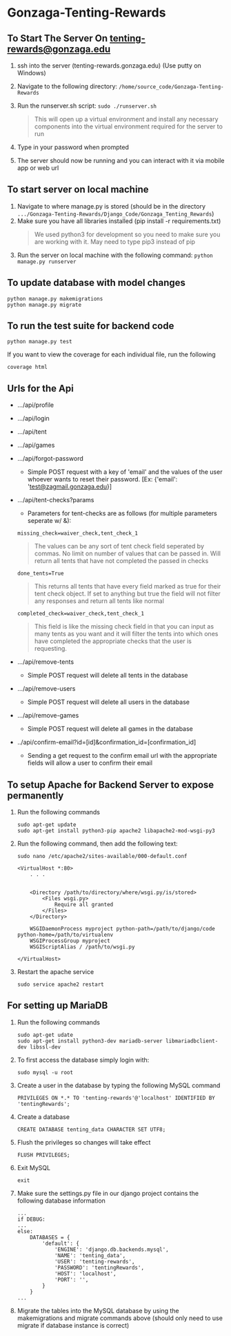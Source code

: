 # Gonzaga-Tenting-Rewards

## To Start The Server On tenting-rewards@gonzaga.edu 
1. ssh into the server (tenting-rewards.gonzaga.edu) (Use putty on Windows)
2. Navigate to the following directory: `/home/source_code/Gonzaga-Tenting-Rewards`
3. Run the runserver.sh script: `sudo ./runserver.sh`

    > This will open up a virtual environment and install any necessary components into the virtual environment required for the server to run
4. Type in your password when prompted
5. The server should now be running and you can interact with it via mobile app or web url

## To start server on local machine
1. Navigate to where manage.py is stored (should be in the directory `.../Gonzaga-Tenting-Rewards/Django_Code/Gonzaga_Tenting_Rewards`)
2. Make sure you have all libraries installed (pip install -r requirements.txt)
    > We used python3 for development so you need to make sure you are working with it. May need to type pip3 instead of pip
3. Run the server on local machine with the following command: `python manage.py runserver`

## To update database with model changes
```
python manage.py makemigrations
python manage.py migrate
```

## To run the test suite for backend code
```
python manage.py test
```
If you want to view the coverage for each individual file, run the following
```
coverage html
```

## Urls for the Api
* .../api/profile
* .../api/login
* .../api/tent
* .../api/games
* .../api/forgot-password
    - Simple POST request with a key of 'email' and the values of the user whoever wants to reset their password. [Ex: {'email': 'test@zagmail.gonzaga.edu}]
* .../api/tent-checks?params
    - Parameters for tent-checks are as follows (for multiple parameters seperate w/ &):
    ```
    missing_check=waiver_check,tent_check_1
    ```
    > The values can be any sort of tent check field seperated by commas. No limit on number of values that can be passed in. Will return all tents that have not completed the passed in checks
    ```
    done_tents=True
    ```
    > This returns all tents that have every field marked as true for their tent check object. If set to anything but true the field will not filter any responses and return all tents like normal
    ```
    completed_check=waiver_check,tent_check_1
    ```
    > This field is like the missing check field in that you can input as many tents as you want and it will filter the tents into which ones have completed the appropriate checks that the user is requesting.
    
* .../api/remove-tents
    - Simple POST request will delete all tents in the database
* .../api/remove-users
    - Simple POST request will delete all users in the database
* .../api/remove-games
    - Simple POST request will delete all games in the database
* ../api/confirm-email?id=[id]&confirmation_id=[confirmation_id]
    - Sending a get request to the confirm email url with the appropriate fields will allow a user to confirm their email
    
## To setup Apache for Backend Server to expose permanently
1. Run the following commands
    ```
    sudo apt-get update
    sudo apt-get install python3-pip apache2 libapache2-mod-wsgi-py3
    ```
2. Run the following command, then add the following text:

    `sudo nano /etc/apache2/sites-available/000-default.conf`
    ```
    <VirtualHost *:80>
        . . .


        <Directory /path/to/directory/where/wsgi.py/is/stored>
            <Files wsgi.py>
                Require all granted
            </Files>
        </Directory>

        WSGIDaemonProcess myproject python-path=/path/to/django/code python-home=/path/to/virtualenv
        WSGIProcessGroup myproject
        WSGIScriptAlias / /path/to/wsgi.py

    </VirtualHost>
    ```

3. Restart the apache service

    `sudo service apache2 restart`

## For setting up MariaDB
1. Run the following commands

    ```
    sudo apt-get udate
    sudo apt-get install python3-dev mariadb-server libmariadbclient-dev libssl-dev
    ```
2. To first access the database simply login with:
    ```
    sudo mysql -u root
    ```

3. Create a user in the database by typing the following MySQL command
    ```
    PRIVILEGES ON *.* TO 'tenting-rewards'@'localhost' IDENTIFIED BY 'tentingRewards';
    ```
4. Create a database
    ```
    CREATE DATABASE tenting_data CHARACTER SET UTF8;
    ```
5. Flush the privileges so changes will take effect
    ```
    FLUSH PRIVILEGES;
    ```
6. Exit MySQL
    ```
    exit
    ```
7. Make sure the settings.py file in our django project contains the following database information
    ```
    ...
    if DEBUG:
    ...
    else:
        DATABASES = {
            'default': {
                'ENGINE': 'django.db.backends.mysql',
                'NAME': 'tenting_data',
                'USER': 'tenting-rewards',
                'PASSWORD': 'tentingRewards',
                'HOST': 'localhost',
                'PORT': '',
            }
        }
    ...
    ```
8. Migrate the tables into the MySQL database by using the makemigrations and migrate commands above (should only need to use migrate if database instance is correct)
